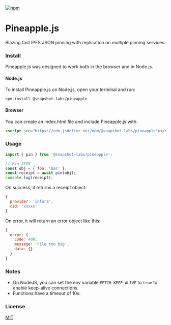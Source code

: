 [![npm](https://img.shields.io/npm/v/@snapshot-labs/pineapple.svg)](https://www.npmjs.com/package/@snapshot-labs/pineapple) 

# Pineapple.js

Blazing fast IPFS JSON pinning with replication on multiple pinning services. 

### Install
Pineapple.js was designed to work both in the browser and in Node.js.

#### Node.js
To install Pineapple.js on Node.js, open your terminal and run:
```
npm install @snapshot-labs/pineapple
```

#### Browser
You can create an index.html file and include Pineapple.js with:
```html
<script src="https://cdn.jsdelivr.net/npm/@snapshot-labs/pineapple"></script>
```

### Usage
```js
import { pin } from '@snapshot-labs/pineapple';

// Pin JSON
const obj = { foo: 'bar' };
const receipt = await pin(obj);
console.log(receipt);
```

On success, it returns a receipt object:

```js 
{
  provider: 'infura',
  cid: 'xxxxx'
}
```

On error, it will return an error object like this:

```js
{
  error: {
    code: 400,
    message: 'File too big',
    data: {}
  }
}
```

### Notes

- On NodeJS, you can set the env variable `FETCH_KEEP_ALIVE` to `true` to enable keep-alive connections.
- Functions have a timeout of 10s.

### License
[MIT](LICENSE).
